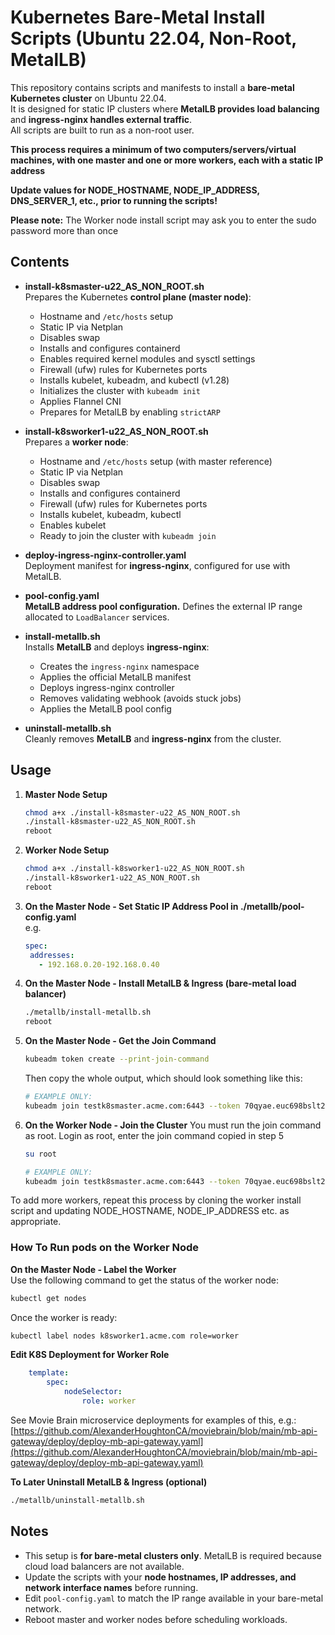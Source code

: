 # Kubernetes Bare-Metal Install Scripts (Ubuntu 22.04, Non-Root, MetalLB)

This repository contains scripts and manifests to install a **bare-metal Kubernetes cluster** on Ubuntu 22.04.  
It is designed for static IP clusters where **MetalLB provides load balancing** and **ingress-nginx handles external traffic**.  
All scripts are built to run as a non-root user.

**This process requires a minimum of two computers/servers/virtual machines, with one master and one or more workers, each with a static IP address**

**Update values for NODE_HOSTNAME, NODE_IP_ADDRESS, DNS_SERVER_1, etc., prior to running the scripts!**

**Please note:** The Worker node install script may ask you to enter the sudo password more than once

## Contents

- **install-k8smaster-u22_AS_NON_ROOT.sh**  
  Prepares the Kubernetes **control plane (master node)**:  
  - Hostname and `/etc/hosts` setup  
  - Static IP via Netplan  
  - Disables swap  
  - Installs and configures containerd  
  - Enables required kernel modules and sysctl settings  
  - Firewall (ufw) rules for Kubernetes ports  
  - Installs kubelet, kubeadm, and kubectl (v1.28)  
  - Initializes the cluster with `kubeadm init`  
  - Applies Flannel CNI  
  - Prepares for MetalLB by enabling `strictARP`

- **install-k8sworker1-u22_AS_NON_ROOT.sh**  
  Prepares a **worker node**:  
  - Hostname and `/etc/hosts` setup (with master reference)  
  - Static IP via Netplan  
  - Disables swap  
  - Installs and configures containerd  
  - Firewall (ufw) rules for Kubernetes ports  
  - Installs kubelet, kubeadm, kubectl  
  - Enables kubelet  
  - Ready to join the cluster with `kubeadm join`

- **deploy-ingress-nginx-controller.yaml**  
  Deployment manifest for **ingress-nginx**, configured for use with MetalLB.

- **pool-config.yaml**  
  **MetalLB address pool configuration.** Defines the external IP range allocated to `LoadBalancer` services.

- **install-metallb.sh**  
  Installs **MetalLB** and deploys **ingress-nginx**:  
  - Creates the `ingress-nginx` namespace  
  - Applies the official MetalLB manifest  
  - Deploys ingress-nginx controller  
  - Removes validating webhook (avoids stuck jobs)  
  - Applies the MetalLB pool config

- **uninstall-metallb.sh**  
  Cleanly removes **MetalLB** and **ingress-nginx** from the cluster.

## Usage

1. **Master Node Setup**  
   ```bash
   chmod a+x ./install-k8smaster-u22_AS_NON_ROOT.sh
   ./install-k8smaster-u22_AS_NON_ROOT.sh
   reboot
   ```

2. **Worker Node Setup**  
   ```bash
   chmod a+x ./install-k8sworker1-u22_AS_NON_ROOT.sh
   ./install-k8sworker1-u22_AS_NON_ROOT.sh
   reboot
   ```

3. **On the Master Node - Set Static IP Address Pool in ./metallb/pool-config.yaml**  
e.g.
    ```yaml
    spec:
     addresses:
       - 192.168.0.20-192.168.0.40
    ```


4. **On the Master Node - Install MetalLB & Ingress (bare-metal load balancer)**  
   ```bash
   ./metallb/install-metallb.sh
   reboot
   ```

5. **On the Master Node - Get the Join Command**
   ```bash
   kubeadm token create --print-join-command
   ```
   Then copy the whole output, which should look something like this:  
   ```bash
   # EXAMPLE ONLY:
   kubeadm join testk8smaster.acme.com:6443 --token 70qyae.euc698bslt24k2ex --discovery-token-ca-cert-hash sha256:d44e6fbb35aba470f1b0ae5fc791c3e9603bed79c714887cb5b6520cbcf3013c 
   ```

6. **On the Worker Node - Join the Cluster**
   You must run the join command as root.
   Login as root, enter the join command copied in step 5
   ```bash
   su root

   # EXAMPLE ONLY:
   kubeadm join testk8smaster.acme.com:6443 --token 70qyae.euc698bslt24k2ex --discovery-token-ca-cert-hash sha256:d44e6fbb35aba470f1b0ae5fc791c3e9603bed79c714887cb5b6520cbcf3013c 
   ```

To add more workers, repeat this process by cloning the worker install script and updating NODE_HOSTNAME, NODE_IP_ADDRESS etc. as appropriate.

### How To Run pods on the Worker Node

**On the Master Node - Label the Worker**  
   Use the following command to get the status of the worker node:
   ```bash
   kubectl get nodes
   ```
   Once the worker is ready:
   ```bash
   kubectl label nodes k8sworker1.acme.com role=worker
   ```


**Edit K8S Deployment for Worker Role**
```yaml
    template:
        spec:
            nodeSelector:
                role: worker
```

See Movie Brain microservice deployments for examples of this, e.g.:  
[https://github.com/AlexanderHoughtonCA/moviebrain/blob/main/mb-api-gateway/deploy/deploy-mb-api-gateway.yaml](https://github.com/AlexanderHoughtonCA/moviebrain/blob/main/mb-api-gateway/deploy/deploy-mb-api-gateway.yaml)

**To Later Uninstall MetalLB & Ingress (optional)**  
   ```bash
   ./metallb/uninstall-metallb.sh
   ```

## Notes

- This setup is **for bare-metal clusters only**. MetalLB is required because cloud load balancers are not available.  
- Update the scripts with your **node hostnames, IP addresses, and network interface names** before running.  
- Edit `pool-config.yaml` to match the IP range available in your bare-metal network.  
- Reboot master and worker nodes before scheduling workloads.
